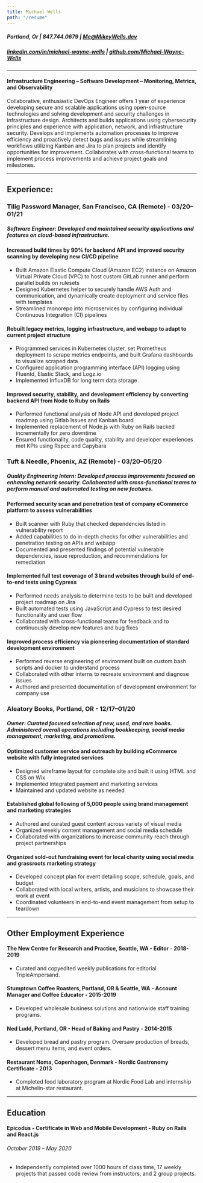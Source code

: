 ```yaml
---
title: Michael Wells
path: "/resume"
---
```


##### Portland, Or | 847.744.0679 | [Me@MikeyWells.dev](mailto:me@mikeywells.dev)

##### [linkedin.com/in/michael-wayne-wells](https://linkedin.com/in/michael-wayne-wells) | [github.com/Michael-Wayne-Wells](https://github.com/Michael-Wayne-Wells)

---
#### Infrastructure Engineering – Software Development – Monitoring, Metrics, and Observability
Collaborative, enthusiastic DevOps Engineer offers 1 year of experience developing secure and scalable applications using open-source technologies and solving development and security challenges in infrastructure design. Architects and builds applications using cybersecurity principles and experience with application, network, and infrastructure security. Develops and implements automation processes to improve efficiency and proactively detect bugs and issues while streamlining workflows utilizing Kanban and Jira to plan projects and identify opportunities for improvement. Collaborates with cross-functional teams to implement process improvements and achieve project goals and milestones. 


---

## Experience:

### **Tilig Password Manager**, San Francisco, CA (Remote) - 03/20–01/21
##### **Software Engineer:** Developed and maintained security applications and features on cloud-based infrastructure.


#### Increased build times by 90% for backend API and improved security scanning by developing new CI/CD pipeline
- Built Amazon Elastic Compute Cloud (Amazon EC2) instance on Amazon Virtual Private Cloud (VPC) to host custom GitLab runner and perform parallel builds on rulesets
- Designed Kubernetes helper to securely handle AWS Auth and communication, and dynamically create deployment and service files with templates
- Streamlined monorepo into microservices by configuring individual Continuous Integration (CI) pipelines

#### Rebuilt legacy metrics, logging infrastructure, and webapp to adapt to current project structure
- Programmed services in Kubernetes cluster, set Prometheus deployment to scrape metrics endpoints, and built Grafana dashboards to visualize scraped data
- Configured application programming interface (API) logging using Fluentd, Elastic Stack, and Logz.io
- Implemented InfluxDB for long term data storage

#### Improved security, stability, and development efficiency by converting backend API from Node to Ruby on Rails
- Performed functional analysis of Node API and developed project roadmap using Gitlab Issues and Kanban board
- Implemented replacement of Node.js with Ruby on Rails backed incrementally for zero downtime
- Ensured functionality, code quality, stability and developer experiences met KPIs using Rspec and Capybara

### **Tuft & Needle**, Phoenix, AZ (Remote) - 03/20–05/20
##### **Quality Engineering Intern:** Developed process improvements focused on enhancing network security. Collaborated with cross-functional teams to perform manual and automated testing on new features.
#### Performed security scan and penetration test of company eCommerce platform to assess vulnerabilities
- Built scanner with Ruby that checked dependencies listed in vulnerability report
- Added capabilities to do in-depth checks for other vulnerabilities and penetration testing on APIs and webapp
- Documented and presented findings of potential vulnerable dependencies, issue reproduction, and recommendations for remediation
  
#### Implemented full test coverage of 3 brand websites through build of end-to-end tests using Cypress
- Performed needs analysis to determine tests to be built and developed project roadmap on Jira
- Built automated tests using JavaScript and Cypress to test desired functionality and user flow
- Collaborated with cross-functional teams for feedback and to continuously develop new features and bug fixes
  
#### Improved process efficiency via pioneering documentation of standard development environment
- Performed reverse engineering of environment built on custom bash scripts and docker to understand process
- Collaborated with other interns to recreate environment and diagnose issues
- Authored and presented documentation of development environment for company use

### **Aleatory Books**, Portland, OR - 12/17–01/20
##### **Owner**: Curated focused selection of new, used, and rare books. Administered overall operations including bookkeeping, social media management, marketing, and promotions.

#### Optimized customer service and outreach by building eCommerce website with fully integrated services
- Designed wireframe layout for complete site and built it using HTML and CSS on Wix
- Implemented integrated payment and marketing services
- Maintained and updated website as needed

#### Established global following of 5,000 people using brand management and marketing strategies
- Authored and curated guest content across variety of visual media
- Organized weekly content management and social media schedule
- Collaborated with organizations to increase community reach through project partnerships
  
#### Organized sold-out fundraising event for local charity using social media and grassroots marketing strategy
- Developed concept plan for event detailing scope, schedule, goals, and budget
- Collaborated with local writers, artists, and musicians to showcase their work at event
- Coordinated volunteers in end-to-end event management from setup to teardown

---
## Other Employment Experience
#### **The New Centre for Research and Practice**, Seattle, WA - **Editor** - 2018-2019
- Curated and copyedited weekly publications for editorial TripleAmpersand.

#### **Stumptown Coffee Roasters**, Portland, OR & Seattle, WA - **Account Manager and Coffee Educator** - 2015-2019
- Developed wholesale business solutions and nationwide staff training programs.

#### **Ned Ludd**, Portland, OR - Head of Baking and Pastry - 2014-2015
- Developed bread and pastry program. Oversaw production of breads, dessert menu items, and event orders.

#### **Restaurant Noma**, Copenhagen, Denmark - Nordic Gastronomy Certificate - 2013
- Completed food laboratory program at Nordic Food Lab and internship at Michelin-star restaurant.

---
## Education

#### Epicodus - Certificate in Web and Mobile Development - Ruby on Rails and React.js
###### October 2019 – May 2020

- Independently completed over 1000 hours of class time, 17 weekly projects that passed code review from instructors, and 2 group projects.
